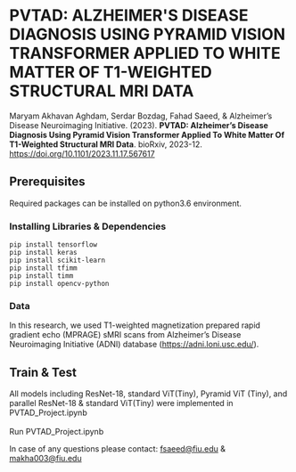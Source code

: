 # PVTAD: ALZHEIMER'S DISEASE DIAGNOSIS USING PYRAMID VISION TRANSFORMER APPLIED TO WHITE MATTER OF T1-WEIGHTED STRUCTURAL MRI DATA
Maryam Akhavan Aghdam, Serdar Bozdag, Fahad Saeed, & Alzheimer’s Disease Neuroimaging Initiative. (2023). **PVTAD: Alzheimer’s Disease Diagnosis Using Pyramid Vision Transformer Applied To White Matter Of T1-Weighted Structural MRI Data**. bioRxiv, 2023-12. https://doi.org/10.1101/2023.11.17.567617

## Prerequisites
Required packages can be installed on python3.6 environment.
### Installing Libraries & Dependencies
```
pip install tensorflow
pip install keras
pip install scikit-learn
pip install tfimm
pip install timm
pip install opencv-python
```
### Data
In this research, we used T1-weighted magnetization prepared rapid gradient echo (MPRAGE) sMRI scans from Alzheimer’s Disease Neuroimaging Initiative (ADNI) database (https://adni.loni.usc.edu/).

## Train & Test
All models including ResNet-18, standard ViT(Tiny), Pyramid ViT (Tiny), and parallel ResNet-18 & standard ViT(Tiny) were implemented in PVTAD_Project.ipynb <br><br> Run PVTAD_Project.ipynb

In case of any questions please contact: fsaeed@fiu.edu & makha003@fiu.edu 
